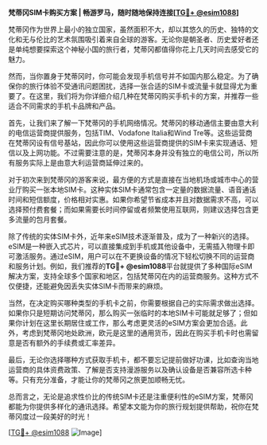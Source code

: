 **梵蒂冈SIM卡购买方案 | 畅游罗马，随时随地保持连接[[TG💪+ @esim1088](https://t.me/s/esim1088)]**

梵蒂冈作为世界上最小的独立国家，虽然面积不大，却以其悠久的历史、独特的文化和无与伦比的艺术氛围吸引着来自全球的游客。无论你是朝圣者、历史爱好者还是单纯想要探索这个神秘小国的旅行者，梵蒂冈都值得你花上几天时间去感受它的魅力。

然而，当你置身于梵蒂冈时，你可能会发现手机信号并不如国内那么稳定。为了确保你的旅行体验不受通讯问题困扰，选择一张合适的SIM卡或流量卡就显得尤为重要了。在这里，我们将为你详细介绍几种在梵蒂冈购买手机卡的方案，并推荐一些适合不同需求的手机卡品牌和产品。

首先，让我们来了解一下梵蒂冈的手机网络情况。梵蒂冈的移动通信主要由意大利的电信运营商提供服务，包括TIM、Vodafone Italia和Wind Tre等。这些运营商在梵蒂冈设有信号基站，因此你可以使用这些运营商提供的SIM卡来实现通话、短信以及上网功能。不过需要注意的是，梵蒂冈本身并没有独立的电信公司，所以所有服务实际上是由意大利运营商延伸过来的。

对于初次来到梵蒂冈的游客来说，最方便的方式是直接在当地机场或城市中心的营业厅购买一张本地SIM卡。这种实体SIM卡通常包含一定量的数据流量、语音通话时间和短信额度，价格相对实惠。如果你希望节省成本并且对数据需求不高，可以选择预付费套餐；而如果需要长时间停留或者频繁使用互联网，则建议选择包含更多流量的包月套餐。

除了传统的实体SIM卡外，近年来eSIM技术逐渐普及，成为了一种新兴的选择。eSIM是一种嵌入式芯片，可以直接集成到手机或其他设备中，无需插入物理卡即可激活服务。通过eSIM，用户可以在不更换设备的情况下轻松切换不同的运营商和服务计划。例如，我们推荐的**TG💪+ @esim1088**平台就提供了多种国际eSIM解决方案，支持全球多个国家和地区，包括梵蒂冈在内的运营商服务。这种方式不仅便捷，还能避免因丢失实体SIM卡而带来的麻烦。

当然，在决定购买哪种类型的手机卡之前，你需要根据自己的实际需求做出选择。如果你只是短期访问梵蒂冈，那么购买一张临时的本地SIM卡可能就足够了；但如果你计划在这里长期居住或工作，那么考虑更灵活的eSIM方案会更加合适。此外，考虑到梵蒂冈地处欧洲，欧元是这里的通用货币，因此在购买手机卡时也需留意是否有额外的手续费或汇率差异。

最后，无论你选择哪种方式获取手机卡，都不要忘记提前做好功课，比如查询当地运营商的具体资费政策、了解是否支持漫游服务以及确认设备是否兼容所选卡种等。只有充分准备，才能让你的梵蒂冈之旅更加顺畅无忧。

总而言之，无论是追求性价比的传统SIM卡还是注重便利性的eSIM方案，梵蒂冈都能为你提供多样化的通讯选择。希望本文能为你的旅行规划提供帮助，祝你在梵蒂冈度过一段美好的时光！

[[TG💪+ @esim1088](https://t.me/s/esim1088) ![Image](https://i.postimg.cc/4NQfJmqS/Snipaste-2025-05-13-00-14-12.png)]